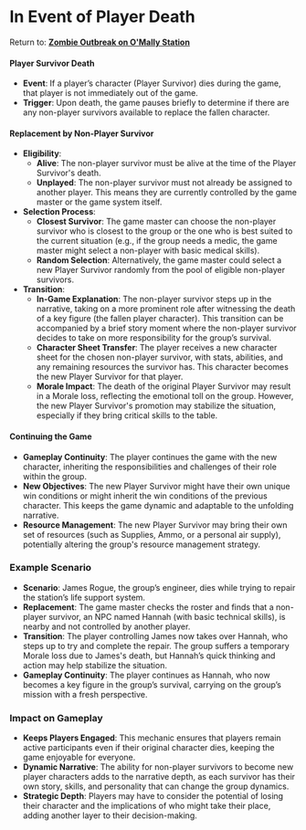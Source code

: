 # In Event of Player Death
Return to: [**Zombie Outbreak on O'Mally Station**](ZombieOutbreakOnOMallyStation.md)

#### **Player Survivor Death**

- **Event**: If a player’s character (Player Survivor) dies during the game, that player is not immediately out of the game.
- **Trigger**: Upon death, the game pauses briefly to determine if there are any non-player survivors available to replace the fallen character.

#### **Replacement by Non-Player Survivor**

- **Eligibility**:
    - **Alive**: The non-player survivor must be alive at the time of the Player Survivor's death.
    - **Unplayed**: The non-player survivor must not already be assigned to another player. This means they are currently controlled by the game master or the game system itself.
- **Selection Process**:
    - **Closest Survivor**: The game master can choose the non-player survivor who is closest to the group or the one who is best suited to the current situation (e.g., if the group needs a medic, the game master might select a non-player with basic medical skills).
    - **Random Selection**: Alternatively, the game master could select a new Player Survivor randomly from the pool of eligible non-player survivors.
- **Transition**:
    - **In-Game Explanation**: The non-player survivor steps up in the narrative, taking on a more prominent role after witnessing the death of a key figure (the fallen player character). This transition can be accompanied by a brief story moment where the non-player survivor decides to take on more responsibility for the group’s survival.
    - **Character Sheet Transfer**: The player receives a new character sheet for the chosen non-player survivor, with stats, abilities, and any remaining resources the survivor has. This character becomes the new Player Survivor for that player.
    - **Morale Impact**: The death of the original Player Survivor may result in a Morale loss, reflecting the emotional toll on the group. However, the new Player Survivor's promotion may stabilize the situation, especially if they bring critical skills to the table.

#### **Continuing the Game**

- **Gameplay Continuity**: The player continues the game with the new character, inheriting the responsibilities and challenges of their role within the group.
- **New Objectives**: The new Player Survivor might have their own unique win conditions or might inherit the win conditions of the previous character. This keeps the game dynamic and adaptable to the unfolding narrative.
- **Resource Management**: The new Player Survivor may bring their own set of resources (such as Supplies, Ammo, or a personal air supply), potentially altering the group's resource management strategy.

### **Example Scenario**

- **Scenario**: James Rogue, the group’s engineer, dies while trying to repair the station’s life support system.
- **Replacement**: The game master checks the roster and finds that a non-player survivor, an NPC named Hannah (with basic technical skills), is nearby and not controlled by another player.
- **Transition**: The player controlling James now takes over Hannah, who steps up to try and complete the repair. The group suffers a temporary Morale loss due to James's death, but Hannah’s quick thinking and action may help stabilize the situation.
- **Gameplay Continuity**: The player continues as Hannah, who now becomes a key figure in the group’s survival, carrying on the group’s mission with a fresh perspective.

### **Impact on Gameplay**

- **Keeps Players Engaged**: This mechanic ensures that players remain active participants even if their original character dies, keeping the game enjoyable for everyone.
- **Dynamic Narrative**: The ability for non-player survivors to become new player characters adds to the narrative depth, as each survivor has their own story, skills, and personality that can change the group dynamics.
- **Strategic Depth**: Players may have to consider the potential of losing their character and the implications of who might take their place, adding another layer to their decision-making.